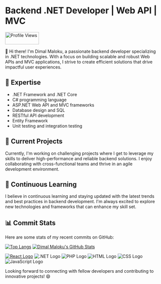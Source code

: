 # Backend .NET Developer | Web API | MVC

<img src="https://komarev.com/ghpvc/?username=DimalMaloku1&color=green" alt="Profile Views" width="110" height="40">

👋 Hi there! I'm Dimal Maloku, a passionate backend developer specializing in .NET technologies. With a focus on building scalable and robust Web APIs and MVC applications, I strive to create efficient solutions that drive impactful user experiences.

## 🚀 Expertise

- .NET Framework and .NET Core
- C# programming language
- ASP.NET Web API and MVC frameworks
- Database design and SQL
- RESTful API development
- Entity Framework
- Unit testing and integration testing

## 💼 Current Projects

Currently, I'm working on challenging projects where I get to leverage my skills to deliver high-performance and reliable backend solutions. I enjoy collaborating with cross-functional teams and thrive in an agile development environment.

## 🌱 Continuous Learning

I believe in continuous learning and staying updated with the latest trends and best practices in backend development. I'm always excited to explore new technologies and frameworks that can enhance my skill set.



## 📊 Commit Stats

Here are some stats of my recent commits on GitHub:


[![Top Langs](https://github-readme-stats.vercel.app/api/top-langs/?username=DimalMaloku1&layout=compact&theme=radical)](https://github.com/DimalMaloku1)
[![Dimal Maloku's GitHub Stats](https://github-readme-stats.vercel.app/api?username=DimalMaloku1&show_icons=true&theme=radical)](https://github.com/DimalMaloku1)










[![React Logo](https://upload.wikimedia.org/wikipedia/commons/thumb/a/a7/React-icon.svg/100px-React-icon.svg.png)](https://reactjs.org/)
![.NET Logo](https://upload.wikimedia.org/wikipedia/commons/thumb/e/ee/.NET_Core_Logo.svg/100px-.NET_Core_Logo.svg.png)
![PHP Logo](https://img.icons8.com/color/100/000000/php.png)
![HTML Logo](https://img.icons8.com/color/100/000000/html-5--v1.png)
![CSS Logo](https://img.icons8.com/color/100/000000/css3.png)
![JavaScript Logo](https://img.icons8.com/color/100/000000/javascript--v1.png)



Looking forward to connecting with fellow developers and contributing to innovative projects! 😄






